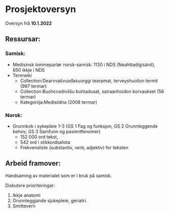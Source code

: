 # Prosjektoversyn 

Oversyn frå **10.1.2022**


## Ressursar:
### Samisk: 



- Medisinsk lommeparlør norsk-samisk: 1130 i NDS (Neahttadigisánit), 650 ikkje i NDS 
- Termwiki 
	- Collection:Dearvvašvuođasuorggi tearpmat, terveyshuollon termit (987 termar) 
	- Collection:Buohccedivššu buhtadusat, sairaanhoidon korvaukset (56 termar) 
	- Kategoriija:Medisiidna (2008 termar) 

### Norsk: 

- Grunnbok i sykepleie 1-3 (GS 1 Fag og funksjon, GS 2 Grunnleggende behov, GS 3 Samfunn og pasientfenomer)
	- 152 000 ord tekst, 
	- 542 ord i stikkordsalista 
	- Frekvensliste (substantiv, verb, adjektiv) for teksten 


## Arbeid framover: 

Handsaming av materialet som er i bruk på samisk.

Diskutere prioriteringar:

1. Ikkje anatomi 
1. Grunnleggjande sjukepleie, geriatri. 
1. Smittevern 

 

 

 